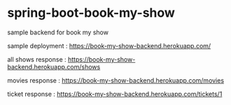 # spring-boot-book-my-show
sample backend for book my show

sample deployment : https://book-my-show-backend.herokuapp.com/



all shows response : https://book-my-show-backend.herokuapp.com/shows


movies response : https://book-my-show-backend.herokuapp.com/movies



ticket response : https://book-my-show-backend.herokuapp.com/tickets/1
